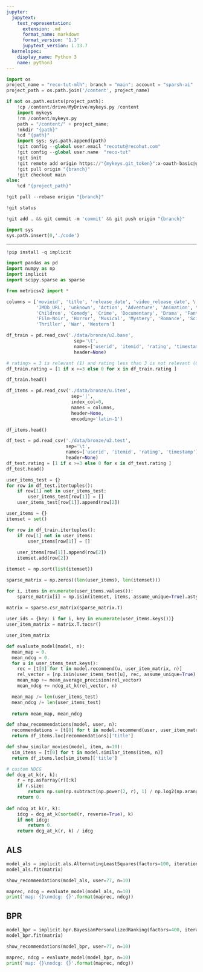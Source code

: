 ```yaml
---
jupyter:
  jupytext:
    text_representation:
      extension: .md
      format_name: markdown
      format_version: '1.3'
      jupytext_version: 1.13.7
  kernelspec:
    display_name: Python 3
    name: python3
---
```


```python id="UV_mis-jdwLd" executionInfo={"status": "ok", "timestamp": 1629281631404, "user_tz": -330, "elapsed": 12, "user": {"displayName": "Sparsh Agarwal", "photoUrl": "", "userId": "13037694610922482904"}}
import os
project_name = "reco-tut-mlh"; branch = "main"; account = "sparsh-ai"
project_path = os.path.join('/content', project_name)
```

```python id="KRGLEjqMd3dV" colab={"base_uri": "https://localhost:8080/"} executionInfo={"status": "ok", "timestamp": 1629281634476, "user_tz": -330, "elapsed": 3081, "user": {"displayName": "Sparsh Agarwal", "photoUrl": "", "userId": "13037694610922482904"}} outputId="ff0fd268-492a-47f5-aebe-e51c337e4654"
if not os.path.exists(project_path):
    !cp /content/drive/MyDrive/mykeys.py /content
    import mykeys
    !rm /content/mykeys.py
    path = "/content/" + project_name; 
    !mkdir "{path}"
    %cd "{path}"
    import sys; sys.path.append(path)
    !git config --global user.email "recotut@recohut.com"
    !git config --global user.name  "reco-tut"
    !git init
    !git remote add origin https://"{mykeys.git_token}":x-oauth-basic@github.com/"{account}"/"{project_name}".git
    !git pull origin "{branch}"
    !git checkout main
else:
    %cd "{project_path}"
```

```python id="wpdAcaW80D3o" executionInfo={"status": "ok", "timestamp": 1629282662637, "user_tz": -330, "elapsed": 622, "user": {"displayName": "Sparsh Agarwal", "photoUrl": "", "userId": "13037694610922482904"}} outputId="8e2933a5-fa9c-4dc5-e8ac-9ae84aff954e" colab={"base_uri": "https://localhost:8080/"}
!git pull --rebase origin "{branch}"
```

```python colab={"base_uri": "https://localhost:8080/"} id="Aa6AQmftAovn" executionInfo={"status": "ok", "timestamp": 1629282668910, "user_tz": -330, "elapsed": 444, "user": {"displayName": "Sparsh Agarwal", "photoUrl": "", "userId": "13037694610922482904"}} outputId="b3bdebd7-f593-4514-f400-85589d20504e"
!git status
```

```python colab={"base_uri": "https://localhost:8080/"} id="aG5PN_2EAovn" executionInfo={"status": "ok", "timestamp": 1629282673079, "user_tz": -330, "elapsed": 615, "user": {"displayName": "Sparsh Agarwal", "photoUrl": "", "userId": "13037694610922482904"}} outputId="57ff8b49-7f5e-463b-9d37-d391463f0207"
!git add . && git commit -m 'commit' && git push origin "{branch}"
```

```python id="7J9mKTyRyFwQ" executionInfo={"status": "ok", "timestamp": 1629282146336, "user_tz": -330, "elapsed": 532, "user": {"displayName": "Sparsh Agarwal", "photoUrl": "", "userId": "13037694610922482904"}}
import sys
sys.path.insert(0,'./code')
```

<!-- #region id="y1Fne9fbwMl5" -->
---
<!-- #endregion -->

```python colab={"base_uri": "https://localhost:8080/"} id="Dq_dZSZuwXN9" executionInfo={"status": "ok", "timestamp": 1629281771477, "user_tz": -330, "elapsed": 85565, "user": {"displayName": "Sparsh Agarwal", "photoUrl": "", "userId": "13037694610922482904"}} outputId="e10c86e7-6712-424e-c71c-5145aa8c752a"
!pip install -q implicit
```

```python id="laKkuV4RwM4R" executionInfo={"status": "ok", "timestamp": 1629282159124, "user_tz": -330, "elapsed": 423, "user": {"displayName": "Sparsh Agarwal", "photoUrl": "", "userId": "13037694610922482904"}}
import pandas as pd
import numpy as np
import implicit
import scipy.sparse as sparse

from metricsv2 import *
```

```python id="BROZFpzNwVw4" executionInfo={"status": "ok", "timestamp": 1629281837683, "user_tz": -330, "elapsed": 501, "user": {"displayName": "Sparsh Agarwal", "photoUrl": "", "userId": "13037694610922482904"}}
columns = ['movieid', 'title', 'release_date', 'video_release_date', \
           'IMDb_URL', 'unknown', 'Action', 'Adventure', 'Animation', \
           'Children', 'Comedy', 'Crime', 'Documentary', 'Drama', 'Fantasy', \
           'Film-Noir', 'Horror', 'Musical', 'Mystery', 'Romance', 'Sci-Fi', \
           'Thriller', 'War', 'Western']
```

```python colab={"base_uri": "https://localhost:8080/", "height": 204} id="4e9BSTWxw92C" executionInfo={"status": "ok", "timestamp": 1629281901522, "user_tz": -330, "elapsed": 456, "user": {"displayName": "Sparsh Agarwal", "photoUrl": "", "userId": "13037694610922482904"}} outputId="71a826af-df04-4e82-d2e7-4f08512dfa62"
df_train = pd.read_csv('./data/bronze/u2.base',
                         sep='\t',
                         names=['userid', 'itemid', 'rating', 'timestamp'],
                         header=None)

# rating> = 3 is relevant (1) and rating less than 3 is not relevant (0)
df_train.rating = [1 if x >=3 else 0 for x in df_train.rating ]

df_train.head()
```

```python colab={"base_uri": "https://localhost:8080/", "height": 391} id="6YKLBSeCxNdZ" executionInfo={"status": "ok", "timestamp": 1629281924895, "user_tz": -330, "elapsed": 773, "user": {"displayName": "Sparsh Agarwal", "photoUrl": "", "userId": "13037694610922482904"}} outputId="3a863f1b-b2c6-4301-c461-000c85a1e56b"
df_items = pd.read_csv('./data/bronze/u.item',
                        sep='|',
                        index_col=0,
                        names = columns,
                        header=None, 
                        encoding='latin-1')

df_items.head()
```

```python colab={"base_uri": "https://localhost:8080/", "height": 204} id="OPOEIOTCxQ4r" executionInfo={"status": "ok", "timestamp": 1629281992831, "user_tz": -330, "elapsed": 633, "user": {"displayName": "Sparsh Agarwal", "photoUrl": "", "userId": "13037694610922482904"}} outputId="0118c234-c259-4c81-e810-35ae82929d5d"
df_test = pd.read_csv('./data/bronze/u2.test',
                      sep='\t',
                      names=['userid', 'itemid', 'rating', 'timestamp'],
                      header=None)
df_test.rating = [1 if x >=3 else 0 for x in df_test.rating ]
df_test.head()
```

```python id="DvLBsMkmxjnr" executionInfo={"status": "ok", "timestamp": 1629282209325, "user_tz": -330, "elapsed": 409, "user": {"displayName": "Sparsh Agarwal", "photoUrl": "", "userId": "13037694610922482904"}}
user_items_test = {}
for row in df_test.itertuples():
    if row[1] not in user_items_test:
        user_items_test[row[1]] = []
    user_items_test[row[1]].append(row[2])
```

```python id="161ZL_eUyTPG" executionInfo={"status": "ok", "timestamp": 1629282211454, "user_tz": -330, "elapsed": 10, "user": {"displayName": "Sparsh Agarwal", "photoUrl": "", "userId": "13037694610922482904"}}
user_items = {}
itemset = set()

for row in df_train.itertuples():
    if row[1] not in user_items:
        user_items[row[1]] = []
        
    user_items[row[1]].append(row[2])
    itemset.add(row[2])

itemset = np.sort(list(itemset))

sparse_matrix = np.zeros((len(user_items), len(itemset)))

for i, items in enumerate(user_items.values()):
    sparse_matrix[i] = np.isin(itemset, items, assume_unique=True).astype(int)
    
matrix = sparse.csr_matrix(sparse_matrix.T)

user_ids = {key: i for i, key in enumerate(user_items.keys())}
user_item_matrix = matrix.T.tocsr()
```

```python colab={"base_uri": "https://localhost:8080/"} id="w0Hxna_Hyqut" executionInfo={"status": "ok", "timestamp": 1629282286315, "user_tz": -330, "elapsed": 491, "user": {"displayName": "Sparsh Agarwal", "photoUrl": "", "userId": "13037694610922482904"}} outputId="22994624-fbcc-49b2-f2d9-124ccc1df080"
user_item_matrix
```

```python id="-tbvAwqzyZFT" executionInfo={"status": "ok", "timestamp": 1629282229586, "user_tz": -330, "elapsed": 430, "user": {"displayName": "Sparsh Agarwal", "photoUrl": "", "userId": "13037694610922482904"}}
def evaluate_model(model, n):
  mean_map = 0.
  mean_ndcg = 0.
  for u in user_items_test.keys():
    rec = [t[0] for t in model.recommend(u, user_item_matrix, n)]
    rel_vector = [np.isin(user_items_test[u], rec, assume_unique=True).astype(int)]
    mean_map += mean_average_precision(rel_vector)
    mean_ndcg += ndcg_at_k(rel_vector, n)

  mean_map /= len(user_items_test)
  mean_ndcg /= len(user_items_test)
  
  return mean_map, mean_ndcg
```

```python id="51_RJk3jydZ8" executionInfo={"status": "ok", "timestamp": 1629282234098, "user_tz": -330, "elapsed": 623, "user": {"displayName": "Sparsh Agarwal", "photoUrl": "", "userId": "13037694610922482904"}}
def show_recommendations(model, user, n):
  recommendations = [t[0] for t in model.recommend(user, user_item_matrix, n)]
  return df_items.loc[recommendations]['title']
```

```python id="oXG_3-BJyeiM" executionInfo={"status": "ok", "timestamp": 1629282235163, "user_tz": -330, "elapsed": 7, "user": {"displayName": "Sparsh Agarwal", "photoUrl": "", "userId": "13037694610922482904"}}
def show_similar_movies(model, item, n=10):
  sim_items = [t[0] for t in model.similar_items(item, n)]
  return df_items.loc[sim_items]['title']
```

```python id="jP9cQZC6zjcn" executionInfo={"status": "ok", "timestamp": 1629282572624, "user_tz": -330, "elapsed": 818, "user": {"displayName": "Sparsh Agarwal", "photoUrl": "", "userId": "13037694610922482904"}}
# custom NDCG
def dcg_at_k(r, k):
    r = np.asfarray(r)[:k]
    if r.size:
        return np.sum(np.subtract(np.power(2, r), 1) / np.log2(np.arange(2, r.size + 2)))
    return 0.
    
def ndcg_at_k(r, k):
    idcg = dcg_at_k(sorted(r, reverse=True), k)
    if not idcg:
        return 0.
    return dcg_at_k(r, k) / idcg
```

<!-- #region id="q98ohvSkye26" -->
## ALS
<!-- #endregion -->

```python colab={"base_uri": "https://localhost:8080/", "height": 86, "referenced_widgets": ["78ba09edd24b4e5984ca2533cb0cfa46", "5251e91e43f44376a31cab28f2185b62", "bcc1760cdbef476c88b4dcf465a3ce5d", "5a62bd68a3bc471a9bbd29e35f5d90b2", "dff823a1ccbe4db099408c16a667ab73", "b3edb91d8ab14d188239edaa5539e452", "d52c348b68d64476a05ebdb8046f9f37", "d5fbce2e94014eaaa909160185d7dab8", "b3324a339ca0471eb6b0ce6ef03f943f", "19d71d80f2534cd9bc61c05cfa1742eb", "6f49dff0cf304daaa27808f9248240e1"]} id="seKyNTxoylbZ" executionInfo={"status": "ok", "timestamp": 1629282302492, "user_tz": -330, "elapsed": 2798, "user": {"displayName": "Sparsh Agarwal", "photoUrl": "", "userId": "13037694610922482904"}} outputId="ca4e4595-163d-4e21-8951-e5b85b01ef56"
model_als = implicit.als.AlternatingLeastSquares(factors=100, iterations=10, use_gpu=False)
model_als.fit(matrix)
```

```python colab={"base_uri": "https://localhost:8080/"} id="bVpcYFUkyuuD" executionInfo={"status": "ok", "timestamp": 1629282302493, "user_tz": -330, "elapsed": 7, "user": {"displayName": "Sparsh Agarwal", "photoUrl": "", "userId": "13037694610922482904"}} outputId="92ae19fd-26e5-4809-f767-24affd1e89f2"
show_recommendations(model_als, user=77, n=10)
```

```python colab={"base_uri": "https://localhost:8080/"} id="wMLyUWwTyvPp" executionInfo={"status": "ok", "timestamp": 1629282577244, "user_tz": -330, "elapsed": 1456, "user": {"displayName": "Sparsh Agarwal", "photoUrl": "", "userId": "13037694610922482904"}} outputId="378a23ee-3773-426b-9d33-f941e5d0e7a1"
maprec, ndcg = evaluate_model(model_als, n=10)
print('map: {}\nndcg: {}'.format(maprec, ndcg))
```

<!-- #region id="_DIKNWLlyxba" -->
## BPR
<!-- #endregion -->

```python colab={"base_uri": "https://localhost:8080/", "height": 49, "referenced_widgets": ["f2b57f39511f47ccac2588c1dd724a59", "c31552748beb4a6498e15b19594976a3", "7909855dc880492d83971668ea2df76d", "cd4672023e404106845e34b7b3836ba9", "bba957d4e9f540d69dc2e24e0ae64ef3", "6c8f6bd5599846079d3718d338751125", "0c68e21e09d0423dbb9358e39ffa7822", "413557e723e34feeac31722471d7307c", "07d17687383246b599e34cc0635aebac", "781792950f974880b3d23d1543e51442", "fa8ed30e21634f7089a6abdbc3c23a37"]} id="cGQWWu7pz4kE" executionInfo={"status": "ok", "timestamp": 1629282618767, "user_tz": -330, "elapsed": 2798, "user": {"displayName": "Sparsh Agarwal", "photoUrl": "", "userId": "13037694610922482904"}} outputId="309ceb4c-1fa5-425f-cfb3-387bdf875a4f"
model_bpr = implicit.bpr.BayesianPersonalizedRanking(factors=400, iterations=40, use_gpu=False)
model_bpr.fit(matrix)
```

```python colab={"base_uri": "https://localhost:8080/"} id="MalphiRWz7_N" executionInfo={"status": "ok", "timestamp": 1629282624784, "user_tz": -330, "elapsed": 32, "user": {"displayName": "Sparsh Agarwal", "photoUrl": "", "userId": "13037694610922482904"}} outputId="2ba94274-c274-4141-c36b-96dab2001a1b"
show_recommendations(model_bpr, user=77, n=10)
```

```python colab={"base_uri": "https://localhost:8080/"} id="BJZ51vQ7z95G" executionInfo={"status": "ok", "timestamp": 1629282634707, "user_tz": -330, "elapsed": 1158, "user": {"displayName": "Sparsh Agarwal", "photoUrl": "", "userId": "13037694610922482904"}} outputId="8a8f178e-87b4-4de4-a0b4-b53bc90366d2"
maprec, ndcg = evaluate_model(model_bpr, n=10)
print('map: {}\nndcg: {}'.format(maprec, ndcg))
```
